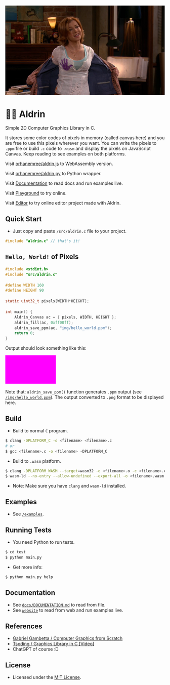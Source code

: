 <p align="center">
    <img src="img/lily_aldrin.png">
</p>

# 👩‍🦰 Aldrin
Simple 2D Computer Graphics Library in C.

It stores some color codes of pixels in memory (called canvas here) and you are free to use this pixels wherever you want. You can write the pixels to `.ppm` file or build `.c` code to `.wasm` and display the pixels on JavaScript Canvas. Keep reading to see examples on both platforms.

Visit [orhanemree/aldrin.js](https://github.com/orhanemree/aldrin.js) to WebAssembly version.

Visit [orhanemree/aldrin.py](https://github.com/orhanemree/aldrin.py) to Python wrapper.

Visit [Documentation](https://orhanemree.github.io/aldrin.js/reference.html) to read docs and run examples live.

Visit [Playground](https://orhanemree.github.io/aldrin.js/playground.html) to try online.

Visit [Editor](https://orhanemree.github.io/aldrin.js/editor.html) to try online editor project made with Aldrin.

## Quick Start
* Just copy and paste `/src/aldrin.c` file to your project.
```c
#include "aldrin.c" // that's it!
```

## `Hello, World!` of Pixels
```c
#include <stdint.h>
#include "src/aldrin.c"

#define WIDTH 160
#define HEIGHT 90

static uint32_t pixels[WIDTH*HEIGHT];

int main() {
    Aldrin_Canvas ac = { pixels, WIDTH, HEIGHT };
    aldrin_fill(ac, 0xff00ff);
    aldrin_save_ppm(ac, "img/hello_world.ppm");
    return 0;
}
```
Output should look something like this:

<img src="img/hello_world.png">

Note that: `aldrin_save_ppm()` function generates `.ppm` output (see [`/img/hello_world.ppm`](img/hello_world.ppm)). The output converted to `.png` format to be displayed here.

## Build
* Build to normal `C` program.
```bash
$ clang -DPLATFORM_C -o <filename> <filename>.c
# or
$ gcc <filename>.c -o <filename> -DPLATFORM_C
```

* Build to `.wasm` platform.
```bash
$ clang -DPLATFORM_WASM --target=wasm32 -o <filename>.o -c <filename>.c
$ wasm-ld --no-entry --allow-undefined --export-all -o <filename>.wasm <filename>.o
```
* Note: Make sure you have `clang` and `wasm-ld` installed.

## Examples
* See [`/examples`](examples).

## Running Tests
* You need Python to run tests.
```bash
$ cd test
$ python main.py
```
* Get more info:
```bash
$ python main.py help
```

## Documentation
* See [`docs/DOCUMENTATION.md`](docs/DOCUMENTATION.md) to read from file.
* See [`website`](https://orhanemree.github.io/aldrin.js/reference.html) to read from web and run examples live.

## References
* [Gabriel Gambetta / Computer Graphics from Scratch](https://gabrielgambetta.com/computer-graphics-from-scratch/)
* [Tsoding / Graphics Library in C [Video]](https://youtu.be/LmQKZmQh1ZQ)
* ChatGPT of course :D

## License
* Licensed under the [MIT License](LICENSE).
